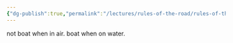 ```yaml
---
{"dg-publish":true,"permalink":"/lectures/rules-of-the-road/rules-of-the-road-index/rule-31-seaplanes/","created":"2025-05-29T15:40:42.867-04:00","updated":"2025-05-30T11:17:37.129-04:00"}
---
```




not boat when in air. boat when on water.